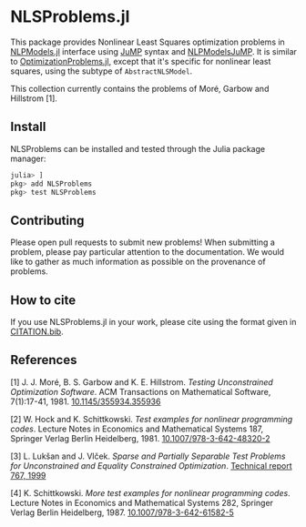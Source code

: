 # NLSProblems.jl

This package provides Nonlinear Least Squares optimization problems in [NLPModels.jl](https://github.com/JuliaSmoothOptimizers/NLPModels.jl)
 interface using [JuMP](https://github.com/JuliaOpt/JuMP.jl) syntax and [NLPModelsJuMP](https://github.com/JuliaSmoothOptimizers/NLPModelsJuMP.jl).
It is similar to 
[OptimizationProblems.jl](https://github.com/JuliaSmoothOptimizers/OptimizationProblems.jl),
except that it's specific for nonlinear least squares, using the subtype of `AbstractNLSModel`.

This collection currently contains the problems of Moré, Garbow and
Hillstrom [1].

## Install

NLSProblems can be installed and tested through the Julia package manager:

```julia
julia> ]
pkg> add NLSProblems
pkg> test NLSProblems
```

## Contributing

Please open pull requests to submit new problems! When submitting a problem,
please pay particular attention to the documentation. We would like to gather
as much information as possible on the provenance of problems.

## How to cite

If you use NLSProblems.jl in your work, please cite using the format given in [CITATION.bib](CITATION.bib).

## References

[1] J. J. Moré, B. S. Garbow and K. E. Hillstrom.
*Testing Unconstrained Optimization Software*.
ACM Transactions on Mathematical Software, 7(1):17-41, 1981.
[10.1145/355934.355936](https://doi.org/10.1145/355934.355936)

[2] W. Hock and K. Schittkowski.
*Test examples for nonlinear programming codes*.
Lecture Notes in Economics and Mathematical Systems 187,
Springer Verlag Berlin Heidelberg, 1981.
[10.1007/978-3-642-48320-2](https://doi.org/10.1007/978-3-642-48320-2)

[3] L. Lukšan and J. Vlček.
*Sparse and Partially Separable Test Problems for Unconstrained and
Equality Constrained Optimization*.
[Technical report 767, 1999](http://hdl.handle.net/11104/0123965)

[4] K. Schittkowski.
*More test examples for nonlinear programming codes*.
Lecture Notes in Economics and Mathematical Systems 282,
Springer Verlag Berlin Heidelberg, 1987.
[10.1007/978-3-642-61582-5](https://doi.org/10.1007/978-3-642-61582-5)
